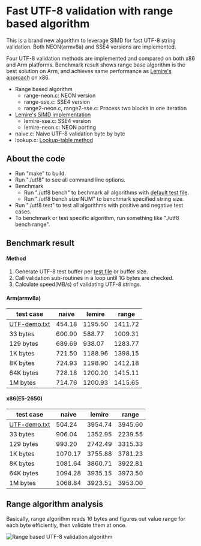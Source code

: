 # Fast UTF-8 validation with range based algorithm

This is a brand new algorithm to leverage SIMD for fast UTF-8 string validation. Both NEON(armv8a) and SSE4 versions are implemented.

Four UTF-8 validation methods are implemented and compared on both x86 and Arm platforms. Benchmark result shows range base algorithm is the best solution on Arm, and achieves same performance as [Lemire's approach](https://lemire.me/blog/2018/05/16/validating-utf-8-strings-using-as-little-as-0-7-cycles-per-byte/) on x86.

* Range based algorithm
  * range-neon.c: NEON version
  * range-sse.c: SSE4 version
  * range2-neon.c, range2-sse.c: Process two blocks in one iteration
* [Lemire's SIMD implementation](https://github.com/lemire/fastvalidate-utf-8)
  * lemire-sse.c: SSE4 version
  * lemire-neon.c: NEON porting
* naive.c: Naive UTF-8 validation byte by byte
* lookup.c: [Lookup-table method](http://bjoern.hoehrmann.de/utf-8/decoder/dfa/)

## About the code

* Run "make" to build.
* Run "./utf8" to see all command line options.
* Benchmark
  * Run "./utf8 bench" to bechmark all algorithms with [default test file](https://raw.githubusercontent.com/cyb70289/utf8/master/UTF-8-demo.txt).
  * Run "./utf8 bench size NUM" to benchmark specified string size.
* Run "./utf8 test" to test all algorithms with positive and negative test cases.
* To benchmark or test specific algorithm, run something like "./utf8 bench range".

## Benchmark result

#### Method
1. Generate UTF-8 test buffer per [test file](https://raw.githubusercontent.com/cyb70289/utf8/master/UTF-8-demo.txt) or buffer size.
1. Call validation sub-routines in a loop until 1G bytes are checked.
1. Calculate speed(MB/s) of validating UTF-8 strings.

#### Arm(armv8a)
test case | naive | lemire | range
--------- | ----- | ------ | -----
[UTF-demo.txt](https://raw.githubusercontent.com/cyb70289/utf8/master/UTF-8-demo.txt) | 454.18 | 1195.50 | 1411.72
33 bytes | 600.90 | 588.77 | 1009.31
129 bytes | 689.69 | 938.07 | 1283.77
1K bytes | 721.50 | 1188.96 | 1398.15
8K bytes | 724.93 | 1198.90 | 1412.18
64K bytes | 728.18 | 1200.20 | 1415.11
1M bytes | 714.76 | 1200.93 | 1415.65

#### x86(E5-2650)
test case | naive | lemire | range
--------- | ----- | ------ | -----
[UTF-demo.txt](https://raw.githubusercontent.com/cyb70289/utf8/master/UTF-8-demo.txt) | 504.24 | 3954.74 | 3945.60
33 bytes | 906.04 | 1352.95 | 2239.55
129 bytes | 993.20 | 2742.49 | 3315.33
1K bytes | 1070.17 | 3755.88 | 3781.23
8K bytes | 1081.64 | 3860.71 | 3922.81
64K bytes | 1094.28 | 3935.15 | 3973.50
1M bytes | 1068.84 | 3923.51 | 3953.00

## Range algorithm analysis

Basically, range algorithm reads 16 bytes and figures out value range for each byte efficiently, then validate them at once.

![Range based UTF-8 validation algorithm](https://raw.githubusercontent.com/cyb70289/utf8/master/range.png)
